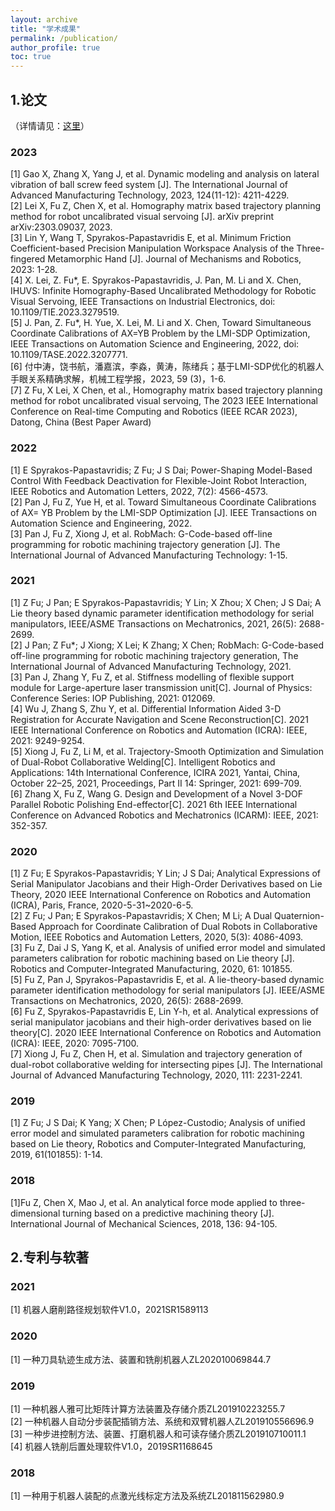 ```yaml
---
layout: archive
title: "学术成果"
permalink: /publication/
author_profile: true
toc: true
---
```



## 1.论文
（详情请见：[这里](https://scholar.google.com/citations?hl=zh-CN&user=rdyz9EMAAAAJ&view_op=list_works&sortby=pubdate)）

### 2023
[1]	Gao X, Zhang X, Yang J, et al. Dynamic modeling and analysis on lateral vibration of ball screw feed system [J]. The International Journal of Advanced Manufacturing Technology, 2023, 124(11-12): 4211-4229.<br>
[2]	Lei X, Fu Z, Chen X, et al. Homography matrix based trajectory planning method for robot uncalibrated visual servoing [J]. arXiv preprint arXiv:2303.09037, 2023.<br>
[3]	Lin Y, Wang T, Spyrakos-Papastavridis E, et al. Minimum Friction Coefficient-based Precision Manipulation Workspace Analysis of the Three-fingered Metamorphic Hand [J]. Journal of Mechanisms and Robotics, 2023: 1-28.<br>
[4]	X. Lei, Z. Fu*, E. Spyrakos-Papastavridis, J. Pan, M. Li and X. Chen, IHUVS: Infinite Homography-Based Uncalibrated Methodology for Robotic Visual Servoing, IEEE Transactions on Industrial Electronics, doi: 10.1109/TIE.2023.3279519. <br>
[5] J. Pan, Z. Fu*, H. Yue, X. Lei, M. Li and X. Chen, Toward Simultaneous Coordinate Calibrations of AX=YB Problem by the LMI-SDP Optimization, IEEE Transactions on Automation Science and Engineering, 2022, doi: 10.1109/TASE.2022.3207771.<br>
[6]	付中涛，饶书航，潘嘉滨，李淼，黄涛，陈绪兵；基于LMI-SDP优化的机器人手眼关系精确求解，机械工程学报，2023, 59 (3)，1-6.<br>
[7]	Z Fu, X Lei, X Chen, et al., Homography matrix based trajectory planning method for robot uncalibrated visual servoing, The 2023 IEEE International Conference on Real-time Computing and Robotics (IEEE RCAR 2023), Datong, China (Best Paper Award)<br>

### 2022
[1]	E Spyrakos-Papastavridis; Z Fu; J S Dai; Power-Shaping Model-Based Control With Feedback Deactivation for Flexible-Joint Robot Interaction, IEEE Robotics and Automation Letters, 2022, 7(2): 4566-4573.<br>
[2]	Pan J, Fu Z, Yue H, et al. Toward Simultaneous Coordinate Calibrations of AX= YB Problem by the LMI-SDP Optimization [J]. IEEE Transactions on Automation Science and Engineering, 2022.<br>
[3]	Pan J, Fu Z, Xiong J, et al. RobMach: G-Code-based off-line programming for robotic machining trajectory generation [J]. The International Journal of Advanced Manufacturing Technology: 1-15.<br>

### 2021
[1]	Z Fu; J Pan; E Spyrakos-Papastavridis; Y Lin; X Zhou; X Chen; J S Dai; A Lie theory based dynamic parameter identification methodology for serial manipulators, IEEE/ASME Transactions on Mechatronics, 2021, 26(5): 2688-2699.<br>
[2]	J Pan; Z Fu*; J Xiong; X Lei; K Zhang; X Chen; RobMach: G-Code-based off-line programming for robotic machining trajectory generation, The International Journal of Advanced Manufacturing Technology, 2021.<br>
[3]	Pan J, Zhang Y, Fu Z, et al. Stiffness modelling of flexible support module for Large-aperture laser transmission unit[C]. Journal of Physics: Conference Series: IOP Publishing, 2021: 012069.<br>
[4]	Wu J, Zhang S, Zhu Y, et al. Differential Information Aided 3-D Registration for Accurate Navigation and Scene Reconstruction[C]. 2021 IEEE International Conference on Robotics and Automation (ICRA): IEEE, 2021: 9249-9254.<br>
[5]	Xiong J, Fu Z, Li M, et al. Trajectory-Smooth Optimization and Simulation of Dual-Robot Collaborative Welding[C]. Intelligent Robotics and Applications: 14th International Conference, ICIRA 2021, Yantai, China, October 22–25, 2021, Proceedings, Part II 14: Springer, 2021: 699-709.<br>
[6]	Zhang X, Fu Z, Wang G. Design and Development of a Novel 3-DOF Parallel Robotic Polishing End-effector[C]. 2021 6th IEEE International Conference on Advanced Robotics and Mechatronics (ICARM): IEEE, 2021: 352-357.<br>

### 2020
[1]	Z Fu; E Spyrakos-Papastavridis; Y Lin; J S Dai; Analytical Expressions of Serial Manipulator Jacobians and their High-Order Derivatives based on Lie Theory, 2020 IEEE International Conference on Robotics and Automation (ICRA), Paris, France, 2020-5-31~2020-6-5.<br>
[2]	Z Fu; J Pan; E Spyrakos-Papastavridis; X Chen; M Li; A Dual Quaternion-Based Approach for Coordinate Calibration of Dual Robots in Collaborative Motion, IEEE Robotics and Automation Letters, 2020, 5(3): 4086-4093. <br>
[3]	Fu Z, Dai J S, Yang K, et al. Analysis of unified error model and simulated parameters calibration for robotic machining based on Lie theory [J]. Robotics and Computer-Integrated Manufacturing, 2020, 61: 101855.<br>
[5]	Fu Z, Pan J, Spyrakos-Papastavridis E, et al. A lie-theory-based dynamic parameter identification methodology for serial manipulators [J]. IEEE/ASME Transactions on Mechatronics, 2020, 26(5): 2688-2699.<br>
[6]	Fu Z, Spyrakos-Papastavridis E, Lin Y-h, et al. Analytical expressions of serial manipulator jacobians and their high-order derivatives based on lie theory[C]. 2020 IEEE International Conference on Robotics and Automation (ICRA): IEEE, 2020: 7095-7100.<br>
[7]	Xiong J, Fu Z, Chen H, et al. Simulation and trajectory generation of dual-robot collaborative welding for intersecting pipes [J]. The International Journal of Advanced Manufacturing Technology, 2020, 111: 2231-2241.<br>

### 2019
[1]	Z Fu; J S Dai; K Yang; X Chen; P López-Custodio; Analysis of unified error model and simulated parameters calibration for robotic machining based on Lie theory, Robotics and Computer-Integrated Manufacturing, 2019, 61(101855): 1-14. <br>

### 2018
[1]Fu Z, Chen X, Mao J, et al. An analytical force mode applied to three-dimensional turning based on a predictive machining theory [J]. International Journal of Mechanical Sciences, 2018, 136: 94-105.<br>

## 2.专利与软著
### 2021
[1]	机器人磨削路径规划软件V1.0，2021SR1589113<br>
### 2020
[1]	一种刀具轨迹生成方法、装置和铣削机器人ZL202010069844.7<br>

### 2019
[1]	一种机器人雅可比矩阵计算方法装置及存储介质ZL201910223255.7<br>
[2]	一种机器人自动分步装配插销方法、系统和双臂机器人ZL201910556696.9<br>
[3]	一种步进控制方法、装置、打磨机器人和可读存储介质ZL201910710011.1<br>
[4]	机器人铣削后置处理软件V1.0，2019SR1168645<br>
### 2018
[1]	一种用于机器人装配的点激光线标定方法及系统ZL201811562980.9<br>


<!-- ### 2016
[1]	Fu Z, Yang W, Wang X, et al. An analytical force model for ball-end milling based on a predictive machining theory considering cutter runout [J]. The International Journal of Advanced Manufacturing Technology, 2016, 84: 2449-2460.<br>
[2]	Fu Z, Yang W, Zhang Y, et al. Feed rate optimization of complex surface milling based on predictive model of cutting force [J]. Sci. Sin. Technol, 2016, 46: 722-730.<br>
[3]	Fu Z-t, Yang W-y, Zeng S-q, et al. Identification of constitutive model parameters for nickel aluminum bronze in machining [J]. Transactions of Nonferrous Metals Society of China, 2016, 26(4): 1105-1111.<br>
[4]	付中涛, 杨文玉, 张彦辉, et al. 基于切削力预测模型的复杂曲面铣削进给速度优化 [J]. 中国科学: 技术科学, 2016, (7): 722-730.<br>

### 2015
[1]	Fu Z, Yang W, Wang X, et al. Analytical modelling of milling forces for helical end milling based on a predictive machining theory [J]. Procedia Cirp, 2015, 31: 258-263.<br>
[2]	Zhang X, Mu H, Huang X, et al. Cryogenic milling of aluminium-lithium alloys: thermo-mechanical modelling towards fine-tuning of part surface residual stress [J]. Procedia Cirp, 2015, 31: 160-165.<br>
[3]	付中涛. 基于切削力预测模型的复杂曲面铣削进给速度优化研究[D]. 华中科技大学, 2015.<br>

### 2014
[1]	Fu Z, Zhang X, Wang X, et al. Analytical modeling of chatter vibration in orthogonal cutting using a predictive force model [J]. International Journal of Mechanical Sciences, 2014, 88: 145-153.<br>

### 2013
[1]	Fu Z, Yang W, Yang Z. Solution of inverse kinematics for 6R robot manipulators with offset wrist based on geometric algebra [J]. Journal of mechanisms and robotics, 2013, 5(3): 031010.<br>
[2]	付中涛, 杨文玉, 杨震, et al. 非球型手腕 6R 机器人实时高精度逆运动学算法 [J]. 华中科技大学学报: 自然科学版, 2013, (S1): 29-33.<br> -->